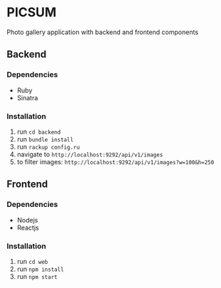 # PICSUM
Photo gallery application with backend and frontend components

## Backend

### Dependencies
- Ruby
- Sinatra

### Installation
1. run `cd backend`
2. run `bundle install`
3. run `rackup config.ru`
4. navigate to `http://localhost:9292/api/v1/images`
5. to filter images: `http://localhost:9292/api/v1/images?w=100&h=250`

## Frontend
### Dependencies
- Nodejs
- Reactjs

### Installation
1. run `cd web`
2. run `npm install`
3. run `npm start`
